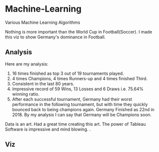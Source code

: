 # Machine-Learning
Various Machine Learning Algorithms

Nothing is more important than the World Cup in Football(Soccer). I made this viz to show Germany's dominance in Football.

## Analysis

Here are my analysis:
1) 16 times finished as top 3 out of 19 tournaments played.
2) 4 times Champions, 4 times Runners-up and 4 times finished Third.
3) Consistent in the last 80 years.
4) Impressive record of 59 Wins, 13 Losses and 6 Draws i.e. 75.64% winning ratio.
5) After each successful tournament, Germany had their worst performance in the following tournament, but with time they quickly bounced back to being champions again. Germany Finished as 22nd in 2018. By my analysis I can say that Germany will be Champions soon.

Data is an art. Had a great time creating this art. The power of Tableau Software is impressive and mind blowing.
. <!--more-->
## Viz

